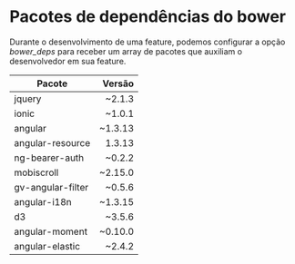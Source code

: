 # Pacotes de dependências do bower

Durante o desenvolvimento de uma feature, podemos configurar a opção *bower_deps* para receber um array de pacotes que auxiliam o desenvolvedor em sua feature.

|Pacote|Versão|
|---|---:|
|jquery|~2.1.3|
|ionic|~1.0.1|
|angular|~1.3.13|
|angular-resource|1.3.13|
|ng-bearer-auth|~0.2.2|
|mobiscroll|~2.15.0|
|gv-angular-filter|~0.5.6|
|angular-i18n|~1.3.15|
|d3|~3.5.6|
|angular-moment|~0.10.0|
|angular-elastic|~2.4.2|
